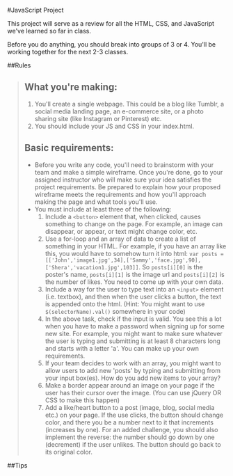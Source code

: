 #JavaScript Project 

This project will serve as a review for all the HTML, CSS, and JavaScript we've learned so far in class.

Before you do anything, you should break into groups of 3 or 4. You'll be working together for the next 2-3 classes. 

##Rules

> ## What you're making: 
> 1. You'll create a single webpage. This could be a blog like Tumblr, a social media landing page, an e-commerce site, or a photo sharing site (like Instagram or Pinterest) etc. 
> 2. You should include your JS and CSS in your index.html. 
> 
> ## Basic requirements: 
> + Before you write any code, you'll need to brainstorm with your team and make a simple wireframe. Once you're done, go to your assigned instructor who will make sure your idea satisfies the project requirements. Be prepared to explain how your proposed wireframe meets the requirements and how you'll approach making the page and what tools you'll use. 
> + You must include at least three of the following:   
>   1. Include a `<button>` element that, when clicked, causes something to change on the page. For example, an image can disappear, or appear, or text might change color, etc. 
>   2. Use a for-loop and an array of data to create a list of something in your HTML. For example, if you have an array like this, you would have to somehow turn it into html: `var posts = [['John','image1.jpg',34],['Sammy','face.jpg',90],['Shera','vacation1.jpg',103]]`. So `posts[i][0]` is the poster's name, `posts[i][1]` is the image url and `posts[i][2]` is the number of likes. You need to come up with your own data. 
>   3. Include a way for the user to type text into an `<input>` element (i.e. textbox), and then when the user clicks a button, the text is appended onto the html. (Hint: You might want to use `$(selectorName).val()` somewhere in your code) 
>   4. In the above task, check if the input is valid. You see this a lot when you have to make a password when signing up for some new site. For example, you might want to make sure whatever the user is typing and submitting is at least 8 characters long and starts with a letter 'a'. You can make up your own requirements. 
>   5. If your team decides to work with an array, you might want to allow users to add new 'posts' by typing and submitting from your input box(es). How do you add new items to your array? 
>   6. Make a border appear around an image on your page if the user has their cursor over the image. (You can use jQuery OR CSS to make this happen)
>   7. Add a like/heart button to a post (image, blog, social media etc.) on your page. If the use clicks, the button should change color, and there you be a number next to it that increments (increases by one). For an added challenge, you should also implement the reverse: the number should go down by one (decrement) if the user unlikes. The button should go back to its original color. 

##Tips

